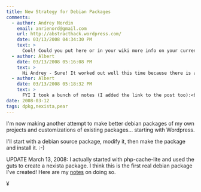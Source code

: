```yaml
---
title: New Strategy for Debian Packages
comments:
  - author: Andrey Nordin
    email: anrienord@gmail.com
    url: http://abstracthack.wordpress.com/
    date: 03/13/2008 04:34:30 PM
    text: >
      Cool! Could you put here or in your wiki more info on your current packaging activities?
  - author: Albert
    date: 03/13/2008 05:16:08 PM
    text: >
      Hi Andrey - Sure! It worked out well this time because there is a package called dh-make-php which can be used to create debian packages from pear packages. Its not as simple as calling a command, but it did help.<br/><br/>My next goal is to setup a debian repository.
  - author: Albert
    date: 03/13/2008 05:18:32 PM
    text: >
      FYI I took a bunch of notes (I added the link to the post too):<br/><br/><a href="http://www.docunext.com/wiki/Disassembling_php-cache-lite" rel="nofollow">http://www.docunext.com/wiki/Disassembling_php-cache-lite</a>
date: 2008-03-12
tags: dpkg,nexista,pear
---
```

I'm now making another attempt to make better debian packages of my own projects and customizations of existing packages... starting with Wordpress.

I'll start with a debian source package, modify it, then make the package and install it. :-)

UPDATE March 13, 2008: I actually started with php-cache-lite and used the guts to create a nexista package. I think this is the first real debian package I've created! Here are my <a href="http://www.docunext.com/wiki/Disassembling_php-cache-lite">notes</a> on doing so.

¥

